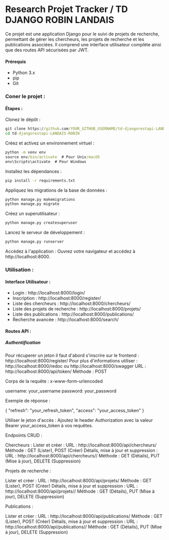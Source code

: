 # Research Projet Tracker / TD DJANGO ROBIN LANDAIS

Ce projet est une application Django pour le suivi de projets de recherche, permettant de gérer les chercheurs, les projets de recherche et les publications associées. Il comprend une interface utilisateur complète ainsi que des routes API sécurisées par JWT.

#### Prérequis
- Python 3.x
- pip
- Git

### Coner le projet : 
#### Étapes : 
Clonez le dépôt :
```bat
git clone https://github.com/YOUR_GITHUB_USERNAME/td-djangorestapi-LANDAIS-ROBIN.git
cd td-djangorestapi-LANDAIS-ROBIN
``` 

Créez et activez un environnement virtuel :
```bat
python -m venv env
source env/bin/activate  # Pour Unix/macOS
env\Scripts\activate  # Pour Windows
``` 

Installez les dépendances :
```bat
pip install -r requirements.txt
``` 

Appliquez les migrations de la base de données :
```bat
python manage.py makemigrations
python manage.py migrate
``` 

Créez un superutilisateur :
```bat
python manage.py createsuperuser  
``` 

Lancez le serveur de développement :
```bat
python manage.py runserver
``` 

Accédez à l'application :
Ouvrez votre navigateur et accédez à http://localhost:8000.

### Utilisation : 


#### Interface Utilisateur :
- Login : http://localhost:8000/login/
- Inscription : http://localhost:8000/register/
- Liste des chercheurs : http://localhost:8000/chercheurs/
- Liste des projets de recherche : http://localhost:8000/projets/
- Liste des publications : http://localhost:8000/publications/
- Recherche avancée : http://localhost:8000/search/

#### Routes API : 

##### Authentification 
Pour récuperer un jeton il faut d'abord s'inscrire sur le frontend : http://localhost:8000/register/
Pour plus d'informations utiliser : http://localhost:8000/redoc ou http://localhost:8000/swagger
URL : http://localhost:8000/api/token/
Méthode : POST

Corps de la requête : x-www-form-urlencoded

username: your_username
password: your_password

Exemple de réponse :

{
  "refresh": "your_refresh_token",
  "access": "your_access_token"
}


Utiliser le jeton d'accès :
Ajoutez le header Authorization avec la valeur Bearer your_access_token à vos requêtes.

Endpoints CRUD :

Chercheurs :
Lister et créer :
URL : http://localhost:8000/api/chercheurs/
Méthode : GET (Lister), POST (Créer)
Détails, mise à jour et suppression :
URL : http://localhost:8000/api/chercheurs/<id>/
Méthode : GET (Détails), PUT (Mise à jour), DELETE (Suppression)


Projets de recherche :

Lister et créer :
URL : http://localhost:8000/api/projets/
Méthode : GET (Lister), POST (Créer)
Détails, mise à jour et suppression :
URL : http://localhost:8000/api/projets/<id>/
Méthode : GET (Détails), PUT (Mise à jour), DELETE (Suppression)


Publications :

Lister et créer :
URL : http://localhost:8000/api/publications/
Méthode : GET (Lister), POST (Créer)
Détails, mise à jour et suppression :
URL : http://localhost:8000/api/publications/<id>/
Méthode : GET (Détails), PUT (Mise à jour), DELETE (Suppression)